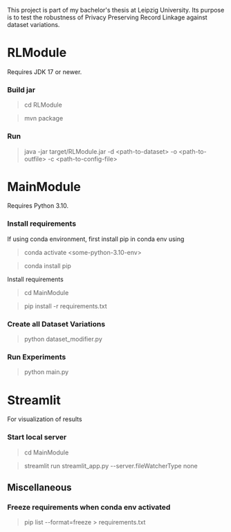 This project is part of my bachelor's thesis at Leipzig University.
Its purpose is to test the robustness of Privacy Preserving Record Linkage against dataset variations.

# RLModule

Requires JDK 17 or newer.

### Build jar
> cd RLModule

> mvn package

### Run
> java -jar target/RLModule.jar -d \<path-to-dataset\> -o \<path-to-outfile\> -c \<path-to-config-file\>

# MainModule

Requires Python 3.10.

### Install requirements

If using conda environment, first install pip in conda env using

> conda activate \<some-python-3.10-env\>

> conda install pip

Install requirements

> cd MainModule

> pip install -r requirements.txt

### Create all Dataset Variations

> python dataset_modifier.py

### Run Experiments

> python main.py

# Streamlit

For visualization of results

### Start local server

> cd MainModule

> streamlit run streamlit_app.py --server.fileWatcherType none

## Miscellaneous

### Freeze requirements when conda env activated

> pip list --format=freeze \> requirements.txt
